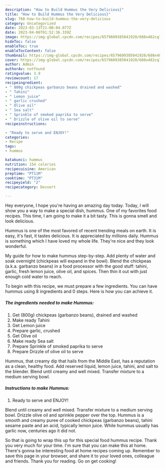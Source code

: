 ```yaml
---
description: "How to Build Hummus the Very Delicious}"
title: "How to Build Hummus the Very Delicious}"
slug: 768-how-to-build-hummus-the-very-delicious
category: Uncategorized
date: 2023-03-13T21:00:04.077Z
date: 2023-04-06T01:52:36.339Z
image: https://img-global.cpcdn.com/recipes/6579609385041920/680x482cq70/hummus-recipe-main-photo.jpg
hideToc: false
enableToc: true
enableTocContent: false
thumbnail: https://img-global.cpcdn.com/recipes/6579609385041920/680x482cq70/hummus-recipe-main-photo.jpg
cover: https://img-global.cpcdn.com/recipes/6579609385041920/680x482cq70/hummus-recipe-main-photo.jpg
author: Admin
authorAv: notfound
ratingvalue: 3.9
reviewcount: 17
recipeingredient:
- " 800g chickpeas garbanzo beans drained and washed"
- " Tahini"
- " Lemon juice"
- " garlic crushed"
- " Olive oil"
- " Sea salt"
- " Sprinkle of smoked paprika to serve"
- " Drizzle of olive oil to serve"
recipeinstructions:

- "Ready to serve and ENJOY!"
categories:
- Recipe
tags:
- hummus

katakunci: hummus 
nutrition: 154 calories
recipecuisine: American
preptime: "PT11M"
cooktime: "PT31M"
recipeyield: "2"
recipecategory: Dessert

---
```



Hey everyone, I hope you're having an amazing day today. Today, I will show you a way to make a special dish, hummus. One of my favorites food recipes. This time, I am going to make it a bit tasty. This is gonna smell and look delicious.

Hummus is one of the most favored of recent trending meals on earth. It is easy, it's fast, it tastes delicious. It is appreciated by millions daily. Hummus is something which I have loved my whole life. They're nice and they look wonderful.

My guide for how to make hummus step-by-step. Add plenty of water and soak overnight (chickpeas will expand in the bowl). Blend the chickpeas (a.k.a. garbanzo beans) in a food processor with the good stuff: tahini, garlic, fresh lemon juice, olive oil, and spices. Then thin it out with just enough cold water to reach.


To begin with this recipe, we must prepare a few ingredients. You can have hummus using 8 ingredients and 0 steps. Here is how you can achieve it.

<!--inarticleads1-->

##### The ingredients needed to make Hummus:

1. Get  (800g) chickpeas (garbanzo beans), drained and washed
1. Make ready  Tahini
1. Get  Lemon juice
1. Prepare  garlic, crushed
1. Get  Olive oil
1. Make ready  Sea salt
1. Prepare  Sprinkle of smoked paprika to serve
1. Prepare  Drizzle of olive oil to serve


Hummus, that creamy dip that hails from the Middle East, has a reputation as a clean, healthy food. Add reserved liquid, lemon juice, tahini, and salt to the blender. Blend until creamy and well mixed. Transfer mixture to a medium serving bowl. 

<!--inarticleads2-->

##### Instructions to make Hummus:


1. Ready to serve and ENJOY!

Blend until creamy and well mixed. Transfer mixture to a medium serving bowl. Drizzle olive oil and sprinkle pepper over the top. Hummus is a smooth and creamy puree of cooked chickpeas (garbanzo beans), tahini sesame paste and an acid, typically lemon juice. While hummus usually has garlic now, centuries ago it did not. 

So that is going to wrap this up for this special food hummus recipe. Thank you very much for your time. I'm sure that you can make this at home. There's gonna be interesting food at home recipes coming up. Remember to save this page in your browser, and share it to your loved ones, colleague and friends. Thank you for reading. Go on get cooking!
